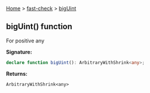[Home](/) &gt; [fast-check](../fast-check.md) &gt; [bigUint](bigUint_1.md)

## bigUint() function

For positive any

<b>Signature:</b>

```typescript
declare function bigUint(): ArbitraryWithShrink<any>;
```
<b>Returns:</b>

`ArbitraryWithShrink<any>`

